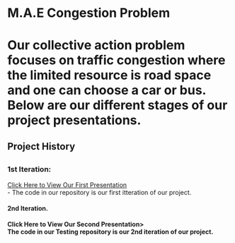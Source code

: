 <h1>M.A.E Congestion Problem<h1>
<p>Our collective action problem focuses on traffic congestion where the limited resource is road space and one can choose a car or bus. Below are our different stages of our project presentations.<p>
<h2>Project History<h2>
  <h3>1st Iteration:</h3>
  <a href="https://uflorida-my.sharepoint.com/:p:/g/personal/egiron_ufl_edu/EbzQyMYT8TZAjG-deU-WgJwBD0MQurBSNnY9yr-mRaPqYw?e=a6fPDg">Click Here to View Our First Presentation<a>
  <br>-  The code in our repository is our first itteration of our project.</br>
  <h4>2nd Iteration.</h4>
  <b href="https://uflorida-my.sharepoint.com/:p:/g/personal/egiron_ufl_edu/EQ8FcKa_Q3NIl_HodE7qynoBTn9bDdhCR5cewVtorGZaOQ?e=crPwxD">Click Here to View Our Second Presentation>
  <br>The code in our Testing repository is our 2nd iteration of our project.</br>
    
